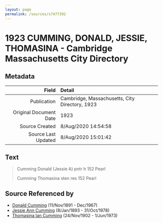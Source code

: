 ```yaml
---
layout: page
permalink: /sources/s7477392
---
```


# 1923 CUMMING, DONALD, JESSIE, THOMASINA - Cambridge Massachusetts City Directory

## Metadata

Field | Detail
---:|:---
Publication | Cambridge, Massachusetts, City Directory, 1923
Original Document Date | 1923
Source Created | 8/Aug/2020 14:54:58
Source Last Updated | 8/Aug/2020 15:01:42

## Text

> Cumming Donald (Jessie A) pntr h 152 Pearl
>
> Cumming Thomasina sten res 152 Pearl
>

## Source Referenced by

* [Donald Cumming](../people/@11846578@-donald-cumming-b1891-11-11-d1967-12.md) (11/Nov/1891 - Dec/1967)
* [Jessie Ann Cumming](../people/@66222886@-jessie-ann-cumming-b1893-1-8-d1978-10-31.md) (8/Jan/1893 - 31/Oct/1978)
* [Thomasina Ian Cumming](../people/@92241152@-thomasina-ian-cumming-b1902-11-24-d1973-6-1.md) (24/Nov/1902 - 1/Jun/1973)

